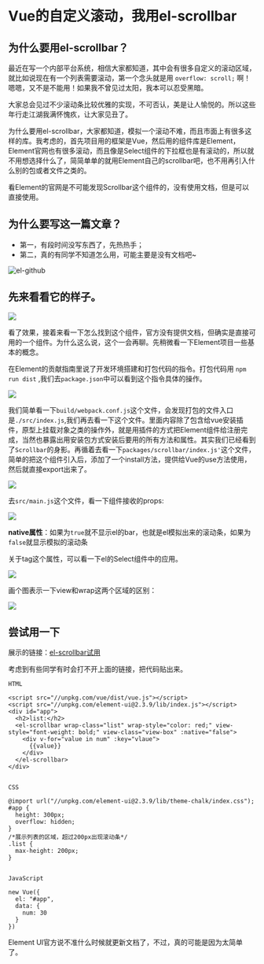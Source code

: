# Vue的自定义滚动，我用el-scrollbar

## 为什么要用el-scrollbar？

最近在写一个内部平台系统，相信大家都知道，其中会有很多自定义的滚动区域，就比如说现在有一个列表需要滚动，第一个念头就是用 `overflow: scroll;` 啊！嗯嗯，又不是不能用！如果我不曾见过太阳，我本可以忍受黑暗。
<br>

大家总会见过不少滚动条比较优雅的实现，不可否认，美是让人愉悦的。所以这些年行走江湖我满怀愧疚，让大家见丑了。
<br>

为什么要用el-scrollbar，大家都知道，模拟一个滚动不难，而且市面上有很多这样的库。我考虑的，首先项目用的框架是Vue，然后用的组件库是Element，Element官网也有很多滚动，而且像是Select组件的下拉框也是有滚动的，所以就不用想选择什么了，简简单单的就用Element自己的scrollbar吧，也不用再引入什么别的包或者文件之类的。
<br>

看Element的官网是不可能发现Scrollbar这个组件的，没有使用文档，但是可以直接使用。

## 为什么要写这一篇文章？

* 第一，有段时间没写东西了，先热热手；
* 第二，真的有同学不知道怎么用，可能主要是没有文档吧~

![el-github](./images/el-github.jpg)

## 先来看看它的样子。

![](./images/el-scrollbar.gif)

看了效果，接着来看一下怎么找到这个组件，官方没有提供文档，但确实是直接可用的一个组件。为什么这么说，这个一会再聊。先稍微看一下Element项目一些基本的概念。
<br>

在Element的贡献指南里说了开发环境搭建和打包代码的指令。打包代码用 `npm run dist` ,我们去`package.json`中可以看到这个指令具体的操作。

![](./images/run-dist.jpg)

我们简单看一下`build/webpack.conf.js`这个文件，会发现打包的文件入口是`./src/index.js`,我们再去看一下这个文件。里面内容除了包含给vue安装插件，原型上挂载对象之类的操作外，就是用插件的方式把Element组件给注册完成，当然也暴露出用安装包方式安装后要用的所有方法和属性。其实我们已经看到了`Scrollbar`的身影。再循着去看一下`packages/scrollbar/index.js'`这个文件，简单的把这个组件引入后，添加了一个install方法，提供给Vue的use方法使用，然后就直接export出来了。

![](./images/scrollbar-index.png)

去`src/main.js`这个文件，看一下组件接收的props:

![](./images/1.png)

**native属性**：如果为`true`就不显示el的bar，也就是el模拟出来的滚动条，如果为`false`就显示模拟的滚动条
<br>

关于tag这个属性，可以看一下el的Select组件中的应用。

![](./images/2.png)

画个图表示一下view和wrap这两个区域的区别：

![](./images/3.png)

## 尝试用一下

展示的链接：[el-scrollbar试用](https://jsfiddle.net/chenfangxu/jfn5gzcw/)

考虑到有些同学有时会打不开上面的链接，把代码贴出来。

```
HTML

<script src="//unpkg.com/vue/dist/vue.js"></script>
<script src="//unpkg.com/element-ui@2.3.9/lib/index.js"></script>
<div id="app">
  <h2>list:</h2>
  <el-scrollbar wrap-class="list" wrap-style="color: red;" view-style="font-weight: bold;" view-class="view-box" :native="false">
    <div v-for="value in num" :key="vlaue">
      {{value}}
    </div>
  </el-scrollbar>
</div>


CSS

@import url("//unpkg.com/element-ui@2.3.9/lib/theme-chalk/index.css");
#app {
  height: 300px;
  overflow: hidden;
}
/*展示列表的区域，超过200px出现滚动条*/
.list {
  max-height: 200px;
}


JavaScript

new Vue({
  el: "#app",
  data: {
    num: 30
  }
})
```

Element UI官方说不准什么时候就更新文档了，不过，真的可能是因为太简单了。



